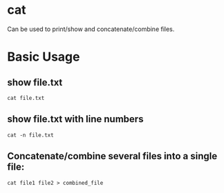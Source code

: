 # cat

Can be used to print/show and concatenate/combine files.

# Basic Usage

## show file.txt
    
`cat file.txt`

## show file.txt with line numbers

`cat -n file.txt`                                                                                           

## Concatenate/combine several files into a single file:                                             
                                                                                              
`cat file1 file2 > combined_file `                                                              
                                                                                                                                                                       
